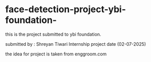 # face-detection-project-ybi-foundation-
this is the project submitted to ybi foundation.


submitted by : Shreyan Tiwari
Internship project
date (02-07-2025)


the idea for project is taken from enggroom.com

